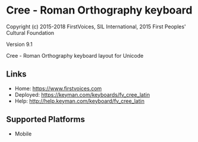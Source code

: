 Cree - Roman Orthography keyboard
======================

Copyright (c) 2015-2018 FirstVoices, SIL International, 2015 First Peoples' Cultural Foundation

Version 9.1

Cree - Roman Orthography keyboard layout for Unicode

Links
-----

 * Home:     <https://www.firstvoices.com>
 * Deployed: <https://keyman.com/keyboards/fv_cree_latin>
 * Help:     <http://help.keyman.com/keyboard/fv_cree_latin>
 
Supported Platforms
-------------------

 * Mobile
